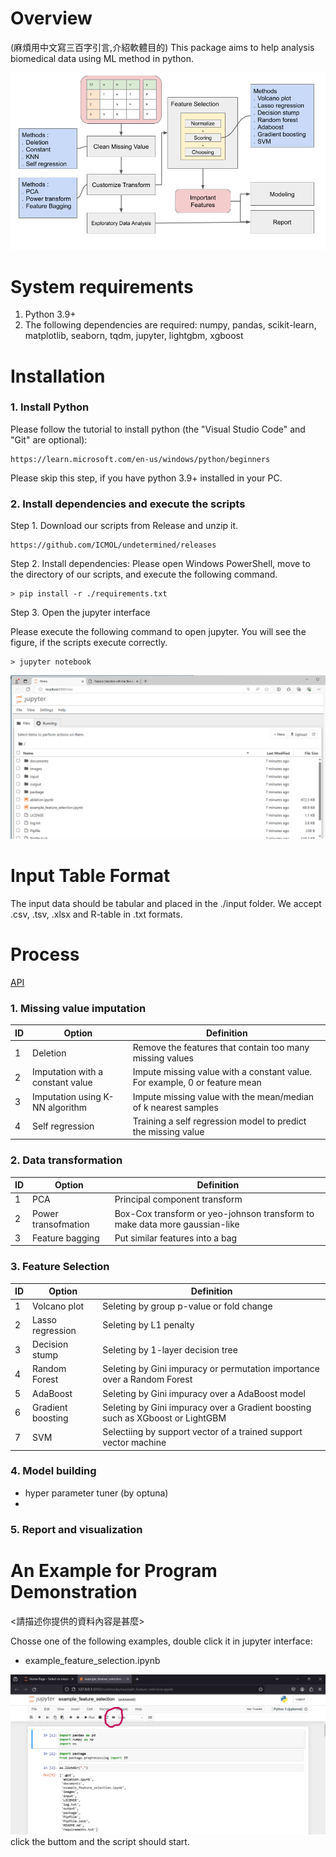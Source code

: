 # Overview
(麻煩用中文寫三百字引言,介紹軟體目的)
This package aims to help analysis biomedical data using ML method in python.

![image](./documents/images/workflow/auto_selection_workflow.png) 

# System requirements
   1. Python 3.9+
   2. The following dependencies are required: numpy, pandas, scikit-learn, matplotlib, seaborn, tqdm, jupyter, lightgbm, xgboost


# Installation

### 1. Install Python
Please follow the tutorial to install python (the "Visual Studio Code" and "Git" are optional):

    https://learn.microsoft.com/en-us/windows/python/beginners 
    
Please skip this step, if you have python 3.9+ installed in your PC.

### 2. Install dependencies and execute the scripts

Step 1. Download our scripts from Release and unzip it.

    https://github.com/ICMOL/undetermined/releases

Step 2. Install dependencies: Please open Windows PowerShell, move to the directory of our scripts, and execute the following command.

    > pip install -r ./requirements.txt          

Step 3. Open the jupyter interface

Please execute the following command to open jupyter. You will see the figure, if the scripts execute correctly.

    > jupyter notebook    

![image](./documents/images/tutorial/browser_jupyter.png)


# Input Table Format

The input data should be tabular and placed in the ./input folder. We accept .csv, .tsv, .xlsx and R-table in .txt formats.

# Process

[API](./documents/API/index.html)

### 1. Missing value imputation
|        ID         |        Option         |  Definition |
|---------------------|----------------|------------------------------|
|  1 | Deletion              | Remove the features that contain too many missing values |
|  2 | Imputation with a constant value  | Impute missing value with a constant value. For example, 0 or feature mean |
|  3 | Imputation using K-NN algorithm        | Impute missing value with the mean/median of k nearest samples |
|  4 | Self regression        |  Training a self regression model to predict the missing value  |


### 2. Data transformation
|        ID         |        Option         |  Definition |
|---------------------|----------------|------------------------------|
|  1 | PCA              | Principal component transform    |  |
|  2 | Power transofmation  | Box-Cox transform or yeo-johnson transform to make data more gaussian-like |   |
|  3 | Feature bagging        | Put similar features into a bag  |  |


### 3. Feature Selection
|        ID         |        Option         |  Definition |
|---------------------|----------------|------------------------------|
|  1 | Volcano plot  | Seleting by group p-value or fold change   |  |
|  2 | Lasso regression | Seleting by L1 penalty |   |
|  3 | Decision stump        | Seleting by 1-layer decision tree  |  |
|  4 | Random Forest        | Seleting by Gini impuracy or permutation importance over a Random Forest |  |
|  5 | AdaBoost        | Seleting by Gini impuracy over a AdaBoost model  |  |
|  6 | Gradient boosting        | Seleting by Gini impuracy over a Gradient boosting such as XGboost or LightGBM  |  |
|  7 | SVM        | Selectiing by support vector of a trained support vector machine |  |


### 4. Model building
 - hyper parameter tuner (by optuna)
 - 

### 5. Report and visualization


# An Example for Program Demonstration    

<請描述你提供的資料內容是甚麼>

Chosse one of the following examples, double click it in jupyter interface:    
- example_feature_selection.ipynb

![image](./documents/images/tutorial/jupyter_runall.png)
click the buttom and the script should start.

